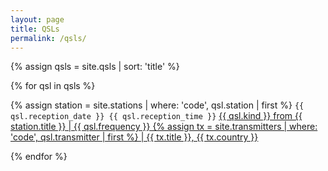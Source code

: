 ```yaml
---
layout: page
title: QSLs
permalink: /qsls/
---
```

{% assign qsls = site.qsls | sort: 'title' %}
<!--
{% for q in qsls %}
<p><a href="{{ q.url }}">{{ q.title}}</a></p>
{% endfor %}
-->
{% for qsl in qsls %}
<!--  <div class="latest-qsl"> -->
<p>
    {% assign station = site.stations | where: 'code', qsl.station | first %}
    <code>{{ qsl.reception_date }} {{ qsl.reception_time }}</code> 
    <a href="{{ qsl.url }}">
    {{ qsl.kind }}
        from {{ station.title }}
        | {{ qsl.frequency }}
        {% assign tx = site.transmitters | where: 'code', qsl.transmitter | first %}
        | {{ tx.title }}, {{ tx.country }}
    </a>
<!--  </div>
  <div style="clear:both">&nbsp;</div> -->
</p>
{% endfor %}



